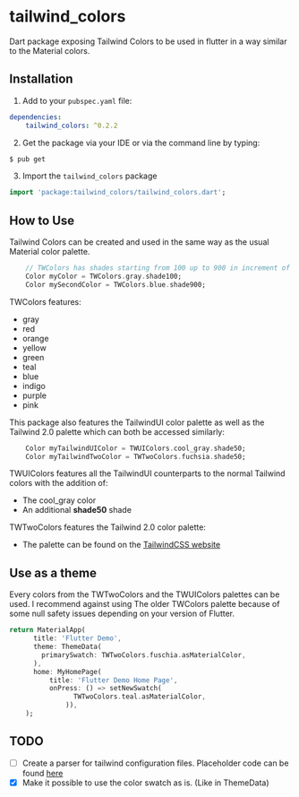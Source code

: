 # tailwind_colors

Dart package exposing Tailwind Colors to be used in flutter in a way similar to the Material colors.

Installation
----
1. Add to your `pubspec.yaml` file:

```yaml
dependencies:
    tailwind_colors: ^0.2.2
```

2. Get the package via your IDE or via the command line by typing:
```bash
$ pub get
```

3. Import the `tailwind_colors` package
```dart
import 'package:tailwind_colors/tailwind_colors.dart';
```

How to Use
----
Tailwind Colors can be created and used in the same way as the usual Material color palette.


```dart
    // TWColors has shades starting from 100 up to 900 in increment of 100
    Color myColor = TWColors.gray.shade100;
    Color mySecondColor = TWColors.blue.shade900;
```
TWColors features:
-  gray
-  red
-  orange
-  yellow 
-  green
-  teal
-  blue
-  indigo
-  purple
-  pink

This package also features the TailwindUI color palette as well as the Tailwind 2.0 palette which can both be accessed similarly:
```dart
    Color myTailwindUIColor = TWUIColors.cool_gray.shade50;
    Color myTailwindTwoColor = TWTwoColors.fuchsia.shade50;
```

TWUIColors features all the TailwindUI counterparts to the normal Tailwind colors with the addition of:
- The cool_gray color
- An additional <b>shade50</b> shade  

TWTwoColors features the Tailwind 2.0 color palette:
- The palette can be found on the [TailwindCSS website](https://tailwindcss.com/docs/customizing-colors)
  

## Use as a theme

Every colors from the TWTwoColors and the TWUIColors palettes can be used.
I recommend against using The older TWColors palette because of some null safety issues depending on your version of Flutter.

```dart
return MaterialApp(
      title: 'Flutter Demo',
      theme: ThemeData(
        primarySwatch: TWTwoColors.fuschia.asMaterialColor,
      ),
      home: MyHomePage(
          title: 'Flutter Demo Home Page',
          onPress: () => setNewSwatch(
                TWTwoColors.teal.asMaterialColor,
              )),
    );
```

TODO
---

- [ ] Create a parser for tailwind configuration files. Placeholder code can be found [here](https://gist.github.com/MBeliou/be358b9c68035f6061681010c49b448c)
- [X] Make it possible to use the color swatch as is. (Like in ThemeData)
